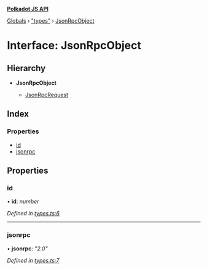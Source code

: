 **[Polkadot JS API](../README.md)**

[Globals](../globals.md) › [&quot;types&quot;](../modules/_types_.md) › [JsonRpcObject](_types_.jsonrpcobject.md)

# Interface: JsonRpcObject

## Hierarchy

* **JsonRpcObject**

  * [JsonRpcRequest](_types_.jsonrpcrequest.md)

## Index

### Properties

* [id](_types_.jsonrpcobject.md#id)
* [jsonrpc](_types_.jsonrpcobject.md#jsonrpc)

## Properties

###  id

• **id**: *number*

*Defined in [types.ts:6](https://github.com/polkadot-js/api/blob/587c988/packages/rpc-provider/src/types.ts#L6)*

___

###  jsonrpc

• **jsonrpc**: *"2.0"*

*Defined in [types.ts:7](https://github.com/polkadot-js/api/blob/587c988/packages/rpc-provider/src/types.ts#L7)*